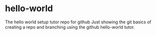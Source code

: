 # hello-world
The hello world setup tutor repo for github
Just showing the git basics of creating a repo and branching using the github hello-world tutor. 
